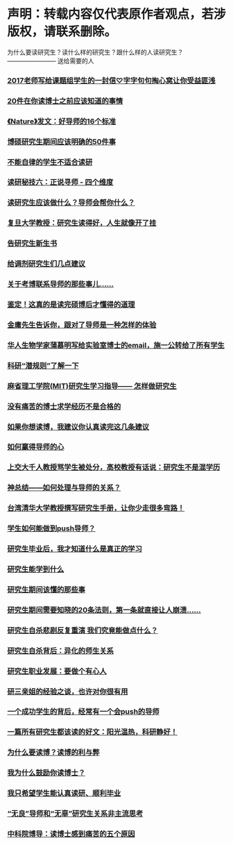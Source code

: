 # 声明：转载内容仅代表原作者观点，若涉版权，请联系删除。

为什么要读研究生？读什么样的研究生？跟什么样的人读研究生？
———————— 送给需要的人

### [2017老师写给课题组学生的一封信♡字字句句掏心窝让你受益匪浅](https://mp.weixin.qq.com/s/tgmm6LtyG6FmcmOi_UPp3A)

### [20件在你读博士之前应该知道的事情](https://mp.weixin.qq.com/s/gphzoi8YKcsaZApl3eQCWw)

### [《Nature》发文：好导师的16个标准](https://mp.weixin.qq.com/s/VoYHF5HRsOJRRrh_284KTA)

### [博硕研究生期间应该明确的50件事](https://mp.weixin.qq.com/s/_olsH36z5-wItyxzd7bz-Q)

### [不能自律的学生不适合读研](http://news.sciencenet.cn/sbhtmlnews/2018/11/340604.shtm?bsh_bid=2914332265&from=timeline&isappinstalled=0)

### [读研秘技六：正说寻师 - 四个维度](http://blog.sciencenet.cn/home.php?mod=space&uid=3389532&do=blog&id=1203854)

### [读研究生应该做什么？导师会帮你什么？](https://mp.weixin.qq.com/s/0sgLf4a0Jhz_RWg4g-cpcQ)

### [复旦大学教授：研究生读得好，人生就像开了挂](https://mp.weixin.qq.com/s/nYl9ugcRdjb7EZqkN-WCzQ)

### [告研究生新生书](https://mp.weixin.qq.com/s/K-ffihp3UOj9_RfNq9VrCA)

### [给调剂研究生们几点建议](https://mp.weixin.qq.com/s/rsufg4fZd1GiDVvqj0WCWQ)

### [关于考博联系导师的那些事儿……](https://mp.weixin.qq.com/s/EK8U9Ndw9Rbe9v2XJcA3sg)

### [鉴定！这真的是读完硕博后才懂得的道理](https://mp.weixin.qq.com/s/YN3dhN9ivZdkMKApQCh6tw)

### [金庸先生告诉你，跟对了导师是一种怎样的体验](https://mp.weixin.qq.com/s/6G3EJ4ta5HT74b5K_p6Orw)

### [华人生物学家蒲慕明写给实验室博士的email，施一公转给了所有学生](https://wenhui.whb.cn/third/baidu/201904/10/255005.html?sdkver=7cbb062d&clientprefetch=1&from=timeline&isappinstalled=0)

### [科研“潜规则”了解一下](https://mp.weixin.qq.com/s/iNG-bqnx5RrpPtsVVSCvjg)

### [麻省理工学院(MIT)研究生学习指导—— 怎样做研究生](https://mp.weixin.qq.com/s/3PUM4ZucqLY6ilH48wHukw)

### [没有痛苦的博士求学经历不是合格的](https://mp.weixin.qq.com/s/p8dpOueNYNIGV294ViHlKg)

### [如果你想读博，我建议你认真读完这几条建议](https://mp.weixin.qq.com/s/IyvnzH0OZtyeXv96xKPDTA)

### [如何赢得导师的心](https://mp.weixin.qq.com/s?__biz=MzIwMjk1OTc2MA==&mid=2247488614&amp;idx=1&amp;sn=d7a386f8552a897f9de0883b91cbbdf8&source=41%23wechat_redirect)

### [上交大千人教授骂学生被处分，高校教授有话说：研究生不是混学历](https://news.html5.qq.com/share/1578313705308813965?ch=060000&ctrid=1&dataSrc=96&data_type=1&docId=1578313705308813965&extenddata=%2526contentLevel%253D3%2526dataSrc%253D96%2526queryId%253D1553643466758%2526sGrayPlatFormModelId%253D101989%2523102836%2523103003%2523102744%2523102225%2523103436%2523103265%2523103205%2523103317%2523100773%2523103282%2523103467%2523101195%2523103355%2523101214%2523103297%2523103365%2523103358%2523103433%2523103398%2523103450%2526sModelId%253D101989%2523102836%2523103003%2523102744%2523102225%2523103436%2523103265%2523103205%2523103317%2523100773%2523103282%2523103467%2523101195%2523103355%2523101214%2523103297%2523103365%2523103358%2523103433%2523103398%2523103450%2526sStrategyId%253D59%2526subjectId%253D11012%2526zimeitiId%253Dqeh_6404636&pid=1&qbredirect&sc_id=9lSAskC&share=true&share_count=2&showAttach=1&showDate=1&tabId=0&tagId=0&url=http%253A%252F%252Fkuaibao.qq.com%252Fs%252F20190326A06P0C00&from=timeline&isappinstalled=0)

### [神总结——如何处理与导师的关系？](https://mp.weixin.qq.com/s/xSkDFTSyI5Fmoyds9grKZw)

### [台湾清华大学教授撰写研究生手册，让你少走很多弯路！](https://mp.weixin.qq.com/s/HODirk39mJH-OWAFClNDaQ)

### [学生如何能做到push导师？](https://mp.weixin.qq.com/s/A764z8ldXEFVptutnurx-w)

### [研究生毕业后，我才知道什么是真正的学习](https://mp.weixin.qq.com/s/XJ0tXkj90CkkcV-DgSYqpQ)

### [研究生能学到什么](https://mp.weixin.qq.com/s/ASqnV4lKiXWJ25E6-oOV9w)

### [研究生期间该懂的那些事](https://mp.weixin.qq.com/s/VlCvU0HokaFh5Wn1Vorq3g)

### [研究生期间需要知晓的20条法则，第一条就直接让人崩溃……](https://mp.weixin.qq.com/s/8RuPNrbGK2EuwPw23nylbA)

### [研究生自杀悲剧反复重演 我们究竟能做点什么？](https://mp.weixin.qq.com/s/CfubD4zsJqFMGz_aNsJdVA)

### [研究生自杀背后：异化的师生关系](https://mp.weixin.qq.com/s/JMM9gViv_FCZPwcO3x-5Yg)

### [研究生职业发展：要做个有心人](https://mp.weixin.qq.com/s/fyMqEIH2vNp0RFzWJpzKMw)

### [研三亲姐的经验之谈，也许对你很有用](https://mp.weixin.qq.com/s/D1CBaCVj59M80sswhL1Ifw)

### [一个成功学生的背后，经常有一个会push的导师](https://mp.weixin.qq.com/s/HJDxmOFX8SBR6LIlwD11kw)

### [一篇所有研究生都该读的好文：阳光温热，科研静好！](https://mp.weixin.qq.com/s/_K3Bi471N1M_IyDgE50R0g)

### [为什么要读博？读博的利与弊](https://mp.weixin.qq.com/s?__biz=MzIxMjE5MTE4OA==&mid=2247489404&amp;idx=1&amp;sn=88c916715f1abe04c49451ccb1ce857f&source=41%23wechat_redirect)

### [我为什么鼓励你读博士？](https://mp.weixin.qq.com/s/aHokqm9rwDJK9MBJMIbuew)

### [我只希望学生能认真读研、顺利毕业](https://mp.weixin.qq.com/s/ggIZvDOwQ_wjfuyv5NDeXw)

### [“无良”导师和“无辜”研究生关系非主流思考](http://blog.sciencenet.cn/blog-3410526-1213196.html)

### [中科院博导：读博士感到痛苦的五个原因](https://mp.weixin.qq.com/s/Ugb9-V2X69-TP0PVw1BA2Q)


